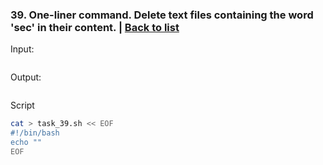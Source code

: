 ### <a id='task_39'>39. One-liner command. Delete text files containing the word 'sec' in their content.</a>  |  [Back to list](#back_to_list)

Input:
``` bash

```

Output:
```

```

Script
``` bash
cat > task_39.sh << EOF
#!/bin/bash
echo ""
EOF
```
